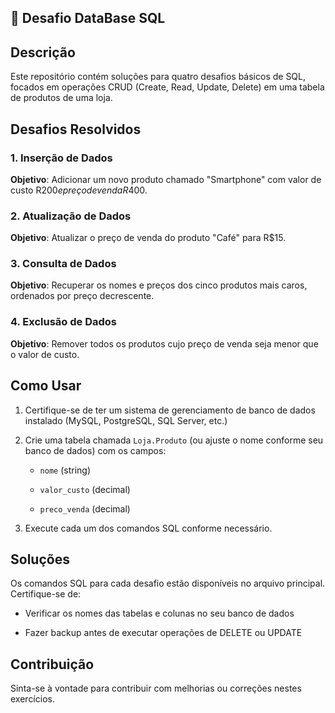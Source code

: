 ## 🦥 Desafio DataBase SQL

## Descrição

Este repositório contém soluções para quatro desafios básicos de SQL, focados em operações CRUD (Create, Read, Update, Delete) em uma tabela de produtos de uma loja.

## Desafios Resolvidos

### 1. Inserção de Dados

**Objetivo**: Adicionar um novo produto chamado "Smartphone" com valor de custo R$200 e preço de venda R$400.

### 2. Atualização de Dados

**Objetivo**: Atualizar o preço de venda do produto "Café" para R$15.

### 3. Consulta de Dados

**Objetivo**: Recuperar os nomes e preços dos cinco produtos mais caros, ordenados por preço decrescente.

### 4. Exclusão de Dados

**Objetivo**: Remover todos os produtos cujo preço de venda seja menor que o valor de custo.

## Como Usar

1.  Certifique-se de ter um sistema de gerenciamento de banco de dados instalado (MySQL, PostgreSQL, SQL Server, etc.)
    
2.  Crie uma tabela chamada  `Loja.Produto`  (ou ajuste o nome conforme seu banco de dados) com os campos:
    
    -   `nome`  (string)
        
    -   `valor_custo`  (decimal)
        
    -   `preco_venda`  (decimal)
        
3.  Execute cada um dos comandos SQL conforme necessário.
    

## Soluções

Os comandos SQL para cada desafio estão disponíveis no arquivo principal. Certifique-se de:

-   Verificar os nomes das tabelas e colunas no seu banco de dados
    
-   Fazer backup antes de executar operações de DELETE ou UPDATE
    

## Contribuição

Sinta-se à vontade para contribuir com melhorias ou correções nestes exercícios.